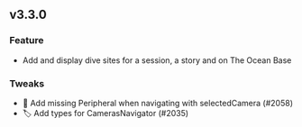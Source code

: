 ## v3.3.0

### Feature
* Add and display dive sites for a session, a story and on The Ocean Base

### Tweaks
* 🐛 Add missing Peripheral when navigating with selectedCamera (#2058)
* 🏷️ Add types for CamerasNavigator (#2035) 







